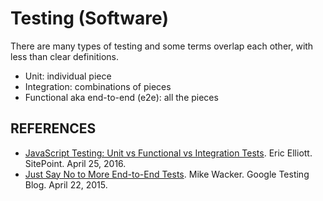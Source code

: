 Testing (Software)
==================

There are many types of testing and some terms overlap each other, with less than clear definitions.

- Unit: individual piece
- Integration: combinations of pieces
- Functional aka end-to-end (e2e): all the pieces

## REFERENCES

- [JavaScript Testing: Unit vs Functional vs Integration Tests](https://www.sitepoint.com/javascript-testing-unit-functional-integration/). Eric Elliott. SitePoint. April 25, 2016.
- [Just Say No to More End-to-End Tests](https://googletesting.blogspot.com/2015/04/just-say-no-to-more-end-to-end-tests.html). Mike Wacker. Google Testing Blog. April 22, 2015.